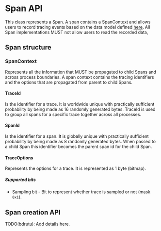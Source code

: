 # Span API

This class represents a Span. A span contains a SpanContext and  allows users to record 
tracing events based on the data model defined [here](https://github.com/census-instrumentation/opencensus-proto/blob/master/opencensus/proto/trace/trace.proto).
All Span implementations MUST not allow users to read the recorded data, 

## Span structure

### SpanContext
Represents all the information that MUST be propagated to child Spans and across process boundaries.
A span context contains the tracing identifiers and the options that are propagated from parent 
to child Spans.

#### TraceId 
Is the identifier for a trace. It is worldwide unique with practically sufficient 
probability by being made as 16 randomly generated bytes. TraceId is used to group all spans for 
a specific trace together across all processes.

#### SpanId 
Is the identifier for a span. It is globally unique with practically sufficient probability by 
being made as 8 randomly generated bytes. When passed to a child Span this identifier becomes the
parent span id for the child Span.

#### TraceOptions 
Represents the options for a trace. It is represented as 1 byte (bitmap).

##### Supported bits
* Sampling bit -  Bit to represent whether trace is sampled or not (mask `0x1`).

## Span creation API

TODO(bdrutu): Add details here.
